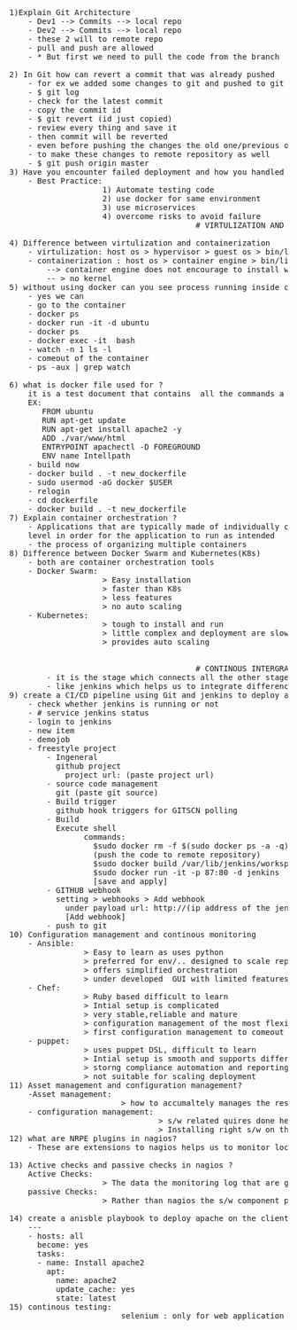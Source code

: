 <pre>
1)Explain Git Architecture
    - Dev1 --> Commits --> local repo
    - Dev2 --> Commits --> local repo
    - these 2 will to remote repo 
    - pull and push are allowed
    - * But first we need to pull the code from the branch
    
2) In Git how can revert a commit that was already pushed
    - for ex we added some changes to git and pushed to git to revert old one /previous one
    - $ git log
    - check for the latest commit 
    - copy the commit id
    - $ git revert (id just copied)
    - review every thing and save it 
    - then commit will be reverted
    - even before pushing the changes the old one/previous one comes back in the servers
    - to make these changes to remote repository as well 
    - $ git push origin master
3) Have you encounter failed deployment and how you handled them?
    - Best Practice:
                    1) Automate testing code
                    2) use docker for same environment
                    3) use microservices
                    4) overcome risks to avoid failure
                                        # VIRTULIZATION AND CONTAINERIZATION

4) Difference between virtulization and containerization
    - virtulization: host os > hypervisor > guest os > bin/libs > app1/app2
    - containerization : host os > container engine > bin/libs > app1/app2
        --> container engine does not encourage to install whole os, we can do that we will have bare min/.. libraries that are useful to   run  to run the os without kernel
        -- > no kernel
5) without using docker can you see process running inside container form the outside ?
    - yes we can
    - go to the container
    - docker ps
    - docker run -it -d ubuntu
    - docker ps
    - docker exec -it <container id > bash
    - watch -n 1 ls -l
    - comeout of the container
    - ps -aux | grep watch
    
6) what is docker file used for ?
    it is a test document that contains  all the commands a user could call on the command to assemble an image
    EX:
       FROM ubuntu
       RUN apt-get update
       RUN apt-get install apache2 -y
       ADD ./var/www/html
       ENTRYPOINT apachectl -D FOREGROUND
       ENV name Intellpath
    - build now
    - docker build . -t new_dockerfile
    - sudo usermod -aG docker $USER
    - relogin
    - cd dockerfile
    - docker build . -t new_dockerfile
7) Explain container orchestration ?
    - Applications that are typically made of individually containerized components(microservices) that must be organized at the n/w ing  
    level in order for the application to run as intended
    - the process of organizing multiple containers
8) Difference between Docker Swarm and Kubernetes(K8s)
    - both are container orchestration tools
    - Docker Swarm: 
                    > Easy installation
                    > faster than K8s
                    > less features
                    > no auto scaling
    - Kubernetes:
                    > tough to install and run
                    > little complex and deployment are slower
                    > provides auto scaling
                            
                            
                                        # CONTINOUS INTERGRATION
        - it is the stage which connects all the other stages of the devops lifecycle
        - like jenkins which helps us to integrate difference like devops lifecycle stages together so that they woek like organism
9) create a CI/CD pipeline using Git and jenkins to deploy a website on every commit on the main branch?
    - check whether jenkins is running or not 
    - # service jenkins status
    - login to jenkins
    - new item
    - demojob
    - freestyle project
        - Ingeneral
          github project
            project url: (paste project url)
        - source code management
          git (paste git source)
        - Build trigger
          github hook triggers for GITSCN polling
        - Build
          Execute shell
                commands:
                  $sudo docker rm -f $(sudo docker ps -a -q)
                  (push the code to remote repository)
                  $sudo docker build /var/lib/jenkins/workspace/demojob/ -t jenkins
                  $sudo docker run -it -p 87:80 -d jenkins 
                  [save and apply]
        - GITHUB webhook
          setting > webhooks > Add webhook
            under payload url: http://(ip address of the jenkins)/github-webhook
            [Add webhook]
        - push to git
10) Configuration management and continous monitoring
    - Ansible: 
                > Easy to learn as uses python
                > preferred for env/.. designed to scale repidly
                > offers simplified orchestration
                > under developed  GUI with limited features
    - Chef:
                > Ruby based difficult to learn
                > Intial setup is complicated
                > very stable,reliable and mature
                > configuration management of the most flexible solution for os and middleware management
                > first configuration management to comeout
    - puppet: 
                > uses puppet DSL, difficult to learn
                > Intial setup is smooth and supports different os's
                > storng compliance automation and reporting tools
                > not suitable for scaling deployment
11) Asset management and configuration management?
    -Asset management: 
                        > how to accumaltely manages the resources that allow IT to working more efficently
    - configuration management: 
                                > s/w related quires done here
                                > Installing right s/w on the right system with which particular workload is going to run
12) what are NRPE plugins in nagios?
    - These are extensions to nagios helps us to monitor local resources of the client machines

13) Active checks and passive checks in nagios ?
    Active Checks:
                    > The data the monitoring log that are getting from the your client if it is being delivered by an nagios agent
    passive Checks:
                    > Rather than nagios the s/w component pushes the logs to nagios master the logs that defined by some other s/w.
                    
14) create a anisble playbook to deploy apache on the client server?
    ---
    - hosts: all
      become: yes
      tasks:
      - name: Install apache2
        apt:
          name: apache2
          update_cache: yes
          state: latest
15) continous testing:
                        selenium : only for web application
    
    
</pre>